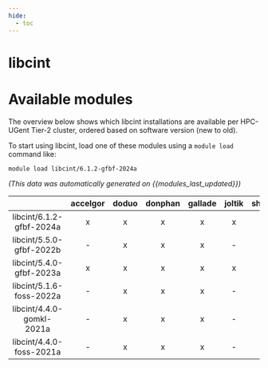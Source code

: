 ```yaml
---
hide:
  - toc
---
```


libcint
=======

# Available modules


The overview below shows which libcint installations are available per HPC-UGent Tier-2 cluster, ordered based on software version (new to old).

To start using libcint, load one of these modules using a `module load` command like:

```shell
module load libcint/6.1.2-gfbf-2024a
```

*(This data was automatically generated on {{modules_last_updated}})*  

| |accelgor|doduo|donphan|gallade|joltik|shinx|
| :---: | :---: | :---: | :---: | :---: | :---: | :---: |
|libcint/6.1.2-gfbf-2024a|x|x|x|x|x|x|
|libcint/5.5.0-gfbf-2022b|-|x|x|x|-|-|
|libcint/5.4.0-gfbf-2023a|x|x|x|x|x|x|
|libcint/5.1.6-foss-2022a|-|x|x|x|-|-|
|libcint/4.4.0-gomkl-2021a|-|x|x|x|-|-|
|libcint/4.4.0-foss-2021a|-|x|x|x|-|-|
